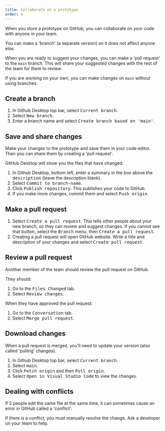 ```yaml
---
title: Collaborate on a prototype
order: 4
---
```


When you store a prototype on GitHub, you can collaborate on your code with anyone in your team.

You can make a 'branch' (a separate version) so it does not affect anyone else.

When you are ready to suggest your changes, you can make a 'pull request' to the `main` branch. This will share your suggested changes with the rest of the team for them to review.

If you are working on your own, you can make changes on `main` without using branches.

## Create a branch

1. In Github Desktop top bar, select <kbd><samp>Current branch</samp></kbd>.
2. Select <kbd><samp>New branch</samp></kbd>.
3. Enter a branch name and select <kbd><samp>Create branch based on 'main'</samp></kbd>.

## Save and share changes

Make your changes to the prototype and save them in your code editor. Then you can share them by creating a 'pull request'.

GitHub Desktop will show you the files that have changed.

1. In Github Desktop, bottom left, enter a summary in the box above the <samp>description</samp> (leave the description blank).
2. Select <kbd><samp>Commit to branch-name</samp></kbd>.
3. Click <kbd><samp>Publish repository</samp></kbd>. This publishes your code to GitHub.
4. If you make more changes, commit them and select <kbd><samp>Push origin</samp></kbd>.

## Make a pull request

1. Select <kbd><samp>Create a pull request</samp></kbd>. This tells other people about your new branch, so they can review and suggest changes. If you cannot see that button, select the <kbd><samp>Branch</samp></kbd> menu, then <kbd><samp>Create a pull request</samp></kbd>.
2. Creating a pull request will open GitHub website. Write a title and description of your changes and select <kbd><samp>Create pull request</samp></kbd>.

## Review a pull request

Another member of the team should review the pull request on GitHub.

They should:

1. Go to the <samp>Files Changed</samp> tab.
2. Select <kbd><samp>Review changes</samp></kbd>.

When they have approved the pull request:

1. Go to the <samp>Conversation</samp> tab.
2. Select <kbd><samp>Merge pull request</samp></kbd>.

## Download changes

When a pull request is merged, you'll need to update your version (also called 'pulling' changes).

1. In Github Desktop top bar, select <kbd><samp>Current branch</samp></kbd>.
2. Select <kbd><samp>main</samp></kbd>.
3. Click <kbd><samp>Fetch origin</samp></kbd> and then <kbd><samp>Pull origin</samp></kbd>.
4. Select <kbd><samp>Open in Visual Studio Code</samp></kbd> to view the changes.

## Dealing with conflicts

If 2 people edit the same file at the same time, it can sometimes cause an error in GitHub called a 'conflict'.

If there is a conflict, you must manually resolve the change. Ask a developer on your team to help.
